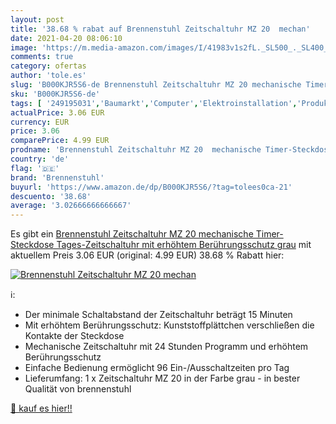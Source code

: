 ```yaml
---
layout: post
title: '38.68 % rabat auf Brennenstuhl Zeitschaltuhr MZ 20  mechan'
date: 2021-04-20 08:06:10
image: 'https://m.media-amazon.com/images/I/41983v1s2fL._SL500_._SL400_.jpg'
comments: true
category: ofertas
author: 'tole.es'
slug: 'B000KJR5S6-de Brennenstuhl Zeitschaltuhr MZ 20 mechanische Timer-...'
sku: 'B000KJR5S6-de'
tags: [ '249195031','Baumarkt','Computer','Elektroinstallation','Produkte','Stromversorgung','Zeitschaltuhren','brennenstuhl', ]
actualPrice: 3.06 EUR
currency: EUR
price: 3.06
comparePrice: 4.99 EUR
prodname: 'Brennenstuhl Zeitschaltuhr MZ 20  mechanische Timer-Steckdose  Tages-Zeitschaltuhr mit erhöhtem Berührungsschutz  grau'
country: 'de'
flag: '🇩🇪'
brand: 'Brennenstuhl'
buyurl: 'https://www.amazon.de/dp/B000KJR5S6/?tag=tolees0ca-21'
descuento: '38.68'
average: '3.02666666666667'
---
```


Es gibt ein [Brennenstuhl Zeitschaltuhr MZ 20  mechanische Timer-Steckdose  Tages-Zeitschaltuhr mit erhöhtem Berührungsschutz  grau](https://www.amazon.de/dp/B000KJR5S6/?tag=tolees0ca-21) mit aktuellem Preis 3.06 EUR (original: 4.99 EUR) 38.68 % Rabatt hier:

[![Brennenstuhl Zeitschaltuhr MZ 20  mechan](https://m.media-amazon.com/images/I/41983v1s2fL._SL500_._SL400_.jpg)](https://www.amazon.de/dp/B000KJR5S6/?tag=tolees0ca-21)

ℹ️:

- Der minimale Schaltabstand der Zeitschaltuhr beträgt 15 Minuten
- Mit erhöhtem Berührungsschutz: Kunststoffplättchen verschließen die Kontakte der Steckdose
- Mechanische Zeitschaltuhr mit 24 Stunden Programm und erhöhtem Berührungsschutz
- Einfache Bedienung ermöglicht 96 Ein-/Ausschaltzeiten pro Tag
- Lieferumfang: 1 x Zeitschaltuhr MZ 20 in der Farbe grau - in bester Qualität von brennenstuhl

[🛒 kauf es hier!!](https://www.amazon.de/dp/B000KJR5S6/?tag=tolees0ca-21)
